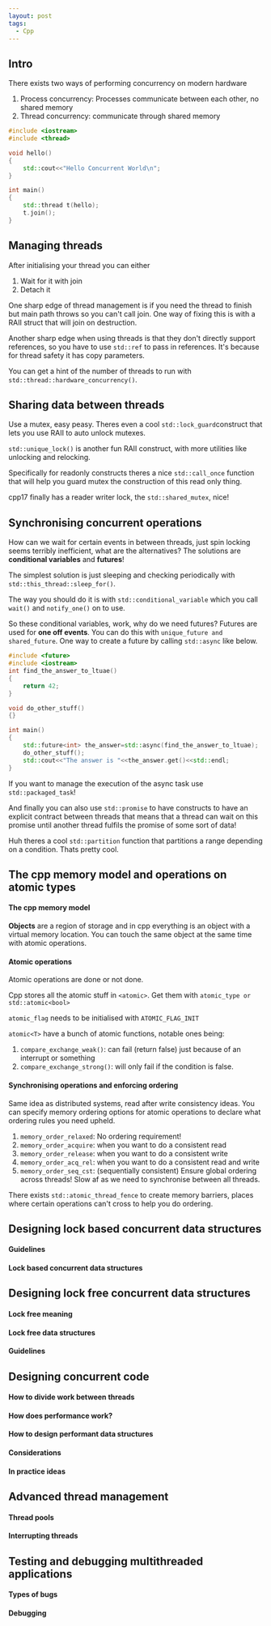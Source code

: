 ```yaml
---
layout: post
tags:
  - Cpp
---
```

## Intro
There exists two ways of performing concurrency on modern hardware
1. Process concurrency: Processes communicate between each other, no shared memory
2. Thread concurrency: communicate through shared memory

```cpp
#include <iostream>
#include <thread>

void hello()
{
    std::cout<<"Hello Concurrent World\n";
}

int main()
{
    std::thread t(hello);
    t.join();
}
```
## Managing threads
After initialising your thread you can either
1. Wait for it with join
2. Detach it

One sharp edge of thread management is if you need the thread to finish but main path throws so you can't call join. One way of fixing this is with a RAII struct that will join on destruction.

Another sharp edge when using threads is that they don't directly support references, so you have to use `std::ref` to pass in references. It's because for thread safety it has copy parameters.

You can get a hint of the number of threads to run with `std::thread::hardware_concurrency()`. 
## Sharing data between threads
Use a mutex, easy peasy. Theres even a cool `std::lock_guard`construct that lets you use RAII to auto unlock mutexes.

`std::unique_lock()` is another fun RAII construct, with more utilities like unlocking and relocking.

Specifically for readonly constructs theres a nice `std::call_once` function that will help you guard mutex the construction of this read only thing.

cpp17 finally has a reader writer lock,  the `std::shared_mutex`, nice!
## Synchronising concurrent operations
How can we wait for certain events in between threads, just spin locking seems terribly inefficient, what are the alternatives?  The solutions are **conditional variables** and **futures**!

The simplest solution is just sleeping and checking periodically with `std::this_thread::sleep_for()`.

The way you should do it is with `std::conditional_variable` which you call `wait()` and `notify_one()` on to use.

So these conditional variables, work, why do we need futures? Futures are used for **one off events**.  You can do this with `unique_future and shared_future`. One way to create a future by calling `std::async` like below.
```cpp
#include <future>
#include <iostream>
int find_the_answer_to_ltuae()
{
    return 42;
}

void do_other_stuff()
{}

int main()
{
    std::future<int> the_answer=std::async(find_the_answer_to_ltuae);
    do_other_stuff();
    std::cout<<"The answer is "<<the_answer.get()<<std::endl;
}
```

If you want to manage the execution of the async task use `std::packaged_task`!

And finally you can also use `std::promise` to have constructs to have an explicit contract between threads that means that a thread can wait on this promise until another thread fulfils the promise of some sort of data!

Huh theres a cool `std::partition` function that partitions a range depending on a condition. Thats pretty cool.
## The cpp memory model and operations on atomic types
#### The cpp memory model
**Objects** are a region of storage and in cpp everything is an object with a virtual memory location. You can touch the same object at the same time with atomic operations.
#### Atomic operations
Atomic operations are done or not done.

Cpp stores all the atomic stuff in `<atomic>`. Get them with `atomic_type or std::atomic<bool>`

`atomic_flag` needs to be initialised with `ATOMIC_FLAG_INIT`

`atomic<T>` have a bunch of atomic functions, notable ones being:
1. `compare_exchange_weak()`: can fail (return false) just because of an interrupt or something
2. `compare_exchange_strong()`: will only fail if the condition is false.
#### Synchronising operations and enforcing ordering
Same idea as distributed systems, read after write consistency ideas. You can specify memory ordering options for atomic operations to declare what ordering rules you need upheld.
1. `memory_order_relaxed`: No ordering requirement!
2. `memory_order_acquire`: when you want to do a consistent read
3. `memory_order_release`: when you want to do a consistent write
4. `memory_order_acq_rel`: when you want to do a consistent read and write
5. `memory_order_seq_cst`: (sequentially consistent) Ensure global ordering across threads! Slow af as we need to synchronise between all threads.

There exists `std::atomic_thread_fence` to create memory barriers, places where certain operations can't cross to help you do ordering.
## Designing lock based concurrent data structures
#### Guidelines
#### Lock based concurrent data structures
## Designing lock free concurrent data structures
#### Lock free meaning
#### Lock free data structures
#### Guidelines
## Designing concurrent code
#### How to divide work between threads
#### How does performance work?
#### How to design performant data structures
#### Considerations
#### In practice ideas
## Advanced thread management
#### Thread pools
#### Interrupting threads
## Testing and debugging multithreaded applications
#### Types of bugs
#### Debugging
